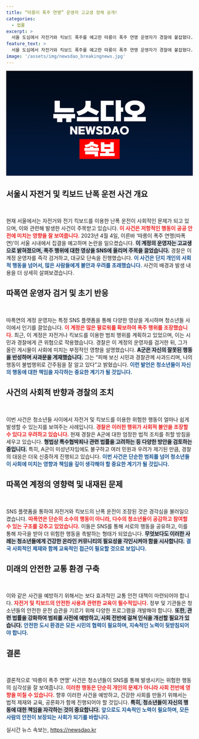 ```yaml
---
title: “따릉이 폭주 연맹” 운영자 고교생 정체 공개!
categories:
  - 법률
excerpt: >
  서울 도심에서 자전거와 킥보드 폭주를 예고한 따릉이 폭주 연맹 운영자가 경찰에 붙잡혔다. 10대 청소년이 운영한 해당 계정은 불법행위에 대한 사죄와 함께 자진 삭제되었고, 경찰은 법적 조치를 검토 중이다.
feature_text: >
  서울 도심에서 자전거와 킥보드 폭주를 예고한 따릉이 폭주 연맹 운영자가 경찰에 붙잡혔다. 10대 청소년이 운영한 해당 계정은 불법행위에 대한 사죄와 함께 자진 삭제되었고, 경찰은 법적 조치를 검토 중이다.
image: '/assets/img/newsdao_breakingnews.jpg'
---
```


<p><img src="/assets/img/newsdao_breakingnews.jpg" alt="koreaapp 속보" /></p>

<h2 data-ke-size="size26">서울시 자전거 및 킥보드 난폭 운전 사건 개요</h2>

<p data-ke-size="size16">&nbsp;</p>

<p>현재 서울에서는 자전거와 전기 킥보드를 이용한 난폭 운전이 사회적인 문제가 되고 있으며, 이와 관련해 발생한 사건이 주목받고 있습니다. <b><span style="color: #ee2323;">이 사건은 저항적인 행동이 공공 안전에 미치는 영향을 잘 보여줍니다.</span></b> 2023년 4월 4일, 이른바 ‘따릉이 폭주 연맹(따폭연)’이 서울 시내에서 집결을 예고하며 논란을 일으켰습니다. <b><span style="background-color: #21538527;">이 계정의 운영자는 고교생으로 밝혀졌으며, 폭주 행위에 대한 영상을 SNS에 올리며 주목을 끌었습니다.</span></b> 경찰은 이 계정 운영자를 즉각 검거하고, 대규모 단속을 진행했습니다. <b><span style="color: #1a5490;">이 사건은 단지 개인의 사회적 행동을 넘어서, 많은 사람들에게 불안과 우려를 초래했습니다.</span></b> 사건의 배경과 발생 내용을 더 상세히 살펴보겠습니다.</p>

<h2 data-ke-size="size26">따폭연 운영자 검거 및 초기 반응</h2>

<p data-ke-size="size16">&nbsp;</p>

<p>따폭연의 계정 운영자는 특정 SNS 플랫폼을 통해 다양한 영상을 게시하며 청소년들 사이에서 인기를 끌었습니다. <b><span style="color: #ee2323;">이 계정은 많은 팔로워를 확보하여 폭주 행위를 조장했습니다.</span></b> 최근, 이 계정은 자전거나 킥보드를 이용한 범죄 행위를 계획하고 있었으며, 이는 시민과 경찰에게 큰 위협으로 작용했습니다. 경찰은 이 계정의 운영자를 검거한 뒤, 그가 올린 게시물이 사회에 미치는 부정적인 영향을 설명했습니다. <b><span style="background-color: #21538527;">A군은 자신의 잘못된 행동을 반성하며 사과문을 게재했습니다.</span></b> 그는 “피해 보신 시민과 경찰관께 사과드리며, 나의 행동이 불법행위로 간주됨을 잘 알고 있다”고 밝혔습니다. <b><span style="color: #1a5490;">이런 발언은 청소년들이 자신의 행동에 대한 책임을 자각하는 중요한 계기가 될 것입니다.</span></b></p>

<h2 data-ke-size="size26">사건의 사회적 반향과 경찰의 조치</h2>

<p data-ke-size="size16">&nbsp;</p>

<p>이번 사건은 청소년들 사이에서 자전거 및 킥보드를 이용한 위험한 행동이 얼마나 쉽게 발생할 수 있는지를 보여주는 사례입니다. <b><span style="color: #ee2323;">경찰은 이러한 행위가 사회적 불안을 조장할 수 있다고 우려하고 있습니다.</span></b> 현재 경찰은 A군에 대한 엄정한 법적 조치를 취할 방침을 세우고 있습니다. <b><span style="background-color: #21538527;">형법상 특수협박죄나 관련 법률을 고려하는 등 다양한 방안을 검토하는 중입니다.</span></b> 특히, A군이 미성년자임에도 불구하고 여러 민원과 우려가 제기된 만큼, 경찰의 대응은 더욱 신중하게 진행되고 있습니다. <b><span style="color: #1a5490;">이번 사건은 단순한 범죄를 넘어 청소년들이 사회에 미치는 영향과 책임을 깊이 생각해야 할 중요한 계기가 될 것입니다.</span></b></p>

<h2 data-ke-size="size26">따폭연 계정의 영향력 및 내재된 문제</h2>

<p data-ke-size="size16">&nbsp;</p>

<p>SNS 플랫폼을 통하여 자전거와 킥보드의 난폭 운전이 조장된 것은 경각심을 불러일으켰습니다. <b><span style="color: #ee2323;">따폭연은 단순히 소수의 행동이 아니라, 다수의 청소년들이 공감하고 참여할 수 있는 구조를 갖추고 있었습니다.</span></b> 이들은 SNS를 통해 서로의 행동을 공유하고, 이를 통해 자극을 받아 더 위험한 행동을 촉발하는 형태가 되었습니다. <b><span style="background-color: #21538527;">무엇보다도 이러한 사례는 청소년들에게 건강한 온라인 커뮤니티의 필요성을 각인시켜야 함을 시사합니다.</span></b> <b><span style="color: #1a5490;">결국 사회적인 제재와 함께 교육적인 접근이 필요할 것으로 보입니다.</span></b></p>

<h2 data-ke-size="size26">미래의 안전한 교통 환경 구축</h2>

<p data-ke-size="size16">&nbsp;</p>

<p>이와 같은 사건을 예방하기 위해서는 보다 효과적인 교통 안전 대책이 마련되어야 합니다. <b><span style="color: #ee2323;">자전거 및 킥보드의 안전한 사용과 관련한 교육이 필수적입니다.</span></b> 정부 및 기관들은 청소년들의 안전한 운전 습관을 기르기 위해 다양한 프로그램을 개발해야 합니다. <b><span style="background-color: #21538527;">또한, 관련 법률을 강화하여 범죄를 사전에 예방하고, 사회 전반에 걸쳐 인식을 개선할 필요가 있습니다.</span></b> <b><span style="color: #1a5490;">안전한 도시 환경은 모든 시민의 협력이 필요하며, 지속적인 노력이 뒷받침되어야 합니다.</span></b></p>

<h2 data-ke-size="size26">결론</h2>

<p data-ke-size="size16">&nbsp;</p>

<p>결론적으로 ‘따릉이 폭주 연맹’ 사건은 청소년들이 SNS를 통해 발생시키는 위험한 행동의 심각성을 잘 보여줍니다. <b><span style="color: #ee2323;">이러한 행동은 단순히 개인의 문제가 아니라 사회 전반에 영향을 미칠 수 있습니다.</span></b> 향후 이러한 사건을 예방하고, 건강한 사회를 만들기 위해서는 법적 제재와 교육, 공론화가 함께 진행되어야 할 것입니다. <b><span style="background-color: #21538527;">특히, 청소년들이 자신의 행동에 대한 책임을 자각하는 것이 중요합니다.</span></b> <b><span style="color: #1a5490;">앞으로도 지속적인 노력이 필요하며, 모든 사람의 안전이 보장되는 사회가 되기를 바랍니다.</span></b></p>
실시간 뉴스 속보는, <a href="https://newsdao.kr" rel="dofollow">https://newsdao.kr</a>


